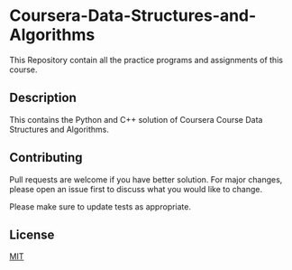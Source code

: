 # Coursera-Data-Structures-and-Algorithms
This Repository contain all the practice programs and assignments of this course.

## Description
This contains the Python and C++ solution of Coursera Course Data Structures and Algorithms.

## Contributing
Pull requests are welcome if you have better solution. For major changes, please open an issue first to discuss what you would like to change.

Please make sure to update tests as appropriate.

## License
[MIT](https://choosealicense.com/licenses/mit/)
